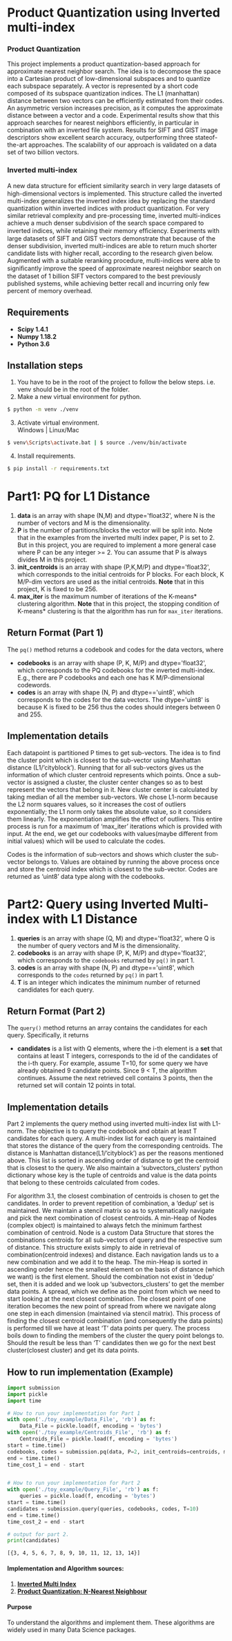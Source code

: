 
# Product Quantization using Inverted multi-index

### Product Quantization

This project implements a product quantization-based approach for approximate nearest neighbor search. The idea is to decompose the space into a Cartesian product of low-dimensional subspaces and to quantize each subspace separately. A vector is represented by a short code composed of its subspace quantization indices. The L1 (manhattan) distance between two vectors can be efficiently estimated from their codes. An asymmetric version increases precision, as it computes the approximate distance between a vector and a code. Experimental results show that this approach searches for nearest neighbors efficiently, in particular in combination with an inverted file system. Results for SIFT and GIST image descriptors show excellent search accuracy, outperforming three stateof-the-art approaches. The scalability of our approach is validated on a data set of two billion vectors.

### Inverted multi-index
A new data structure for efﬁcient similarity search in very large datasets of high-dimensional vectors is implemented. This structure called the inverted multi-index generalizes the inverted index idea by replacing the standard quantization within inverted indices with product quantization. For very similar retrieval complexity and pre-processing time, inverted multi-indices achieve a much denser subdivision of the search space compared to inverted indices, while retaining their memory efﬁciency. Experiments with large datasets of SIFT and GIST vectors demonstrate that because of the denser subdivision, inverted multi-indices are able to return much shorter candidate lists with higher recall, according to the research given below. Augmented with a suitable reranking procedure, multi-indices were able to signiﬁcantly improve the speed of approximate nearest neighbor search on the dataset of 1 billion SIFT vectors compared to the best previously published systems, while achieving better recall and incurring only few percent of memory overhead.



## Requirements
 * **Scipy 1.4.1**
 * **Numpy 1.18.2**
 * **Python 3.6**

## Installation steps
1. You have to be in the root of the project to follow the below steps. i.e. venv should be in the root of the folder.
2. Make a new virtual environment for python.

```bash
$ python -m venv ./venv
```

3. Activate virtual environment. <br/>
   Windows | Linux/Mac

```bash
$ venv\Scripts\activate.bat | $ source ./venv/bin/activate
```

4. Install requirements.

```bash
$ pip install -r requirements.txt
```

# Part1: PQ for L1 Distance 

1. **data** is an array with shape (N,M) and dtype='float32', where N is the number of vectors and M is the dimensionality.
2. **P** is the number of partitions/blocks the vector will be split into. Note that in the examples from the inverted multi index paper, P is set to 2. But in this project, you are required to implement a more general case where P can be any integer >= 2. You can assume that P is always divides M in this project. 
3. **init_centroids** is an array with shape (P,K,M/P) and dtype='float32', which corresponds to the initial centroids for P blocks. For each block, K M/P-dim vectors are used as the initial centroids. **Note** that in this project, K is fixed to be 256.
4. **max_iter** is the maximum number of iterations of the K-means* clustering algorithm. **Note** that in this project, the stopping condition of K-means* clustering is that the algorithm has run for ```max_iter``` iterations.

## Return Format (Part 1)

The `pq()` method returns a codebook and codes for the data vectors, where
* **codebooks** is an array with shape (P, K, M/P) and dtype='float32', which corresponds to the PQ codebooks for the inverted multi-index. E.g., there are P codebooks and each one has K M/P-dimensional codewords.
* **codes** is an array with shape (N, P) and dtype=='uint8', which corresponds to the codes for the data vectors. The dtype='uint8' is because K is fixed to be 256 thus the codes should integers between 0 and 255. 

## Implementation details
Each datapoint is partitioned P times to get sub-vectors. The idea is to find the cluster point which is closest to the sub-vector using Manhattan distance (L1/’cityblock’). Running that for all sub-vectors gives us the information of which cluster centroid represents which points. Once a sub-vector is assigned a cluster, the cluster center changes so as to best represent the vectors that belong in it. New cluster center is calculated by taking median of all the member sub-vectors. We chose L1-norm because the L2 norm squares values, so it increases the cost of outliers exponentially; the L1 norm only takes the absolute value, so it considers them linearly. The exponentiation amplifies the effect of outliers. This entire process is run for a maximum of ‘max_iter’ iterations which is provided with input. At the end, we get our codebooks with values(maybe different from initial values) which will be used to calculate the codes.

Codes is the information of sub-vectors and shows which cluster the sub-vector belongs to. Values are obtained by running the above process once and store the centroid index which is closest to the sub-vector. Codes are returned as ‘uint8’ data type along with the codebooks.


# Part2: Query using Inverted Multi-index with L1 Distance


1. **queries** is an array with shape (Q, M) and dtype='float32', where Q is the number of query vectors and M is the dimensionality.
2. **codebooks** is an array with shape (P, K, M/P) and dtype='float32', which corresponds to the `codebooks` returned by `pq()` in part 1.
3. **codes** is an array with shape (N, P) and dtype=='uint8', which corresponds to the `codes` returned by `pq()` in part 1.
4. **T** is an integer which indicates the minimum number of returned candidates for each query. 

## Return Format (Part 2)

The `query()` method returns an array contains the candidates for each query. Specifically, it returns
* **candidates** is a list with Q elements, where the i-th element is a **set** that contains at least T integers, corresponds to the id of the candidates of the i-th query. For example, assume T=10, for some query we have already obtained 9 candidate points. Since 9 < T, the algorithm continues. Assume the next retrieved cell contains 3 points, then the returned set will contain 12 points in total.

## Implementation details
Part 2 implements the query method using inverted multi-index list with L1-norm. The objective is to query the codebook and obtain at least T candidates for each query. A multi-index list for each query is maintained that stores the distance of the query from the corresponding centroids. The distance is Manhattan distance(L1/’cityblock’) as per the reasons mentioned above. This list is sorted in ascending order of distance to get the centroid that is closest to the query. We also maintain a ‘subvectors_clusters’ python dictionary whose key is the tuple of centroids and value is the data points that belong to these centroids calculated from codes.

For algorithm 3.1, the closest combination of centroids is chosen to get the candidates. In order to prevent repetition of combination, a ‘dedup’  set is maintained. We maintain a stencil matrix so as to systematically navigate and pick the next combination of closest centroids. A min-Heap of Nodes (complex object) is maintained to always fetch the minimum farthest combination of centroid. Node is a custom Data Structure that stores the combinations centroids for all sub-vectors of query and the respective sum of distance. This structure exists simply to aide in retrieval of combination(centroid indexes) and distance. Each navigation lands us to a new combination and we add it to the heap. The min-Heap is sorted in ascending order hence the smallest element on the basis of distance (which we want) is the first element. Should the combination not exist in ‘dedup’ set, then it is added and we look up ‘subvectors_clusters’ to get the member data points. A spread, which we define as the point from which we need to start looking at the next closest combination. The closest point of one iteration becomes the new point of spread from where we navigate along one step in each dimension (maintained via stencil matrix). This process of finding the closest centroid combination (and consequently the data points) is performed till we have at least ‘T’ data points per query. The process boils down to finding the members of the cluster the query point belongs to. Should the result be less than ‘T’ candidates then we go for the next best cluster(closest cluster) and get its data points. 


## How to run implementation (Example)


```python
import submission
import pickle
import time

# How to run your implementation for Part 1
with open('./toy_example/Data_File', 'rb') as f:
    Data_File = pickle.load(f, encoding = 'bytes')
with open('./toy_example/Centroids_File', 'rb') as f:
    Centroids_File = pickle.load(f, encoding = 'bytes')
start = time.time()
codebooks, codes = submission.pq(data, P=2, init_centroids=centroids, max_iter = 20)
end = time.time()
time_cost_1 = end - start


# How to run your implementation for Part 2
with open('./toy_example/Query_File', 'rb') as f:
    queries = pickle.load(f, encoding = 'bytes')
start = time.time()
candidates = submission.query(queries, codebooks, codes, T=10)
end = time.time()
time_cost_2 = end - start

# output for part 2.
print(candidates)
```




    [{3, 4, 5, 6, 7, 8, 9, 10, 11, 12, 13, 14}]

#### Implementation and Algorithm sources:
1. **[Inverted Multi Index](./In_Multi-Index.pdf)** 
2. **[Product Quantization: N-Nearest Neighbour](./PQ%20NN.pdf)**

#### Purpose
To understand the algorithms and implement them. These algorithms are widely used in many Data Science packages. 

